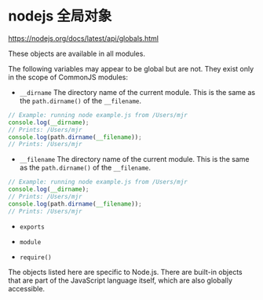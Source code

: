 # nodejs 全局对象

https://nodejs.org/docs/latest/api/globals.html

These objects are available in all modules.

The following variables may appear to be global but are not. They exist only in the scope of CommonJS modules:

-   `__dirname` The directory name of the current module. This is the same as the `path.dirname()` of the `__filename`.

```js
// Example: running node example.js from /Users/mjr
console.log(__dirname);
// Prints: /Users/mjr
console.log(path.dirname(__filename));
// Prints: /Users/mjr
```

-   `__filename` The directory name of the current module. This is the same as the `path.dirname()` of the `__filename`.

```js
// Example: running node example.js from /Users/mjr
console.log(__dirname);
// Prints: /Users/mjr
console.log(path.dirname(__filename));
// Prints: /Users/mjr
```

-   `exports`

-   `module`

-   `require()`

The objects listed here are specific to Node.js. There are built-in objects that are part of the JavaScript language itself, which are also globally accessible.
